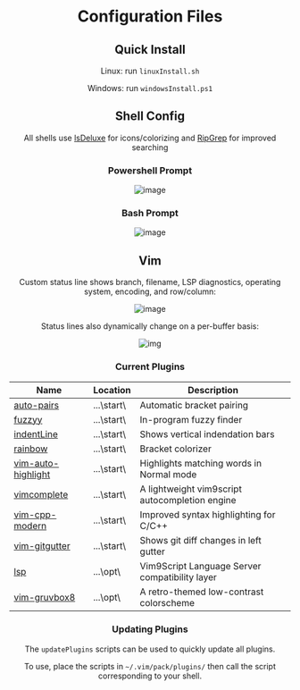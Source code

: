 <div align="center">

# Configuration Files

## Quick Install

Linux: run `linuxInstall.sh`

Windows: run `windowsInstall.ps1`

## Shell Config

All shells use [lsDeluxe](https://github.com/lsd-rs/lsd) for icons/colorizing and [RipGrep](https://github.com/BurntSushi/ripgrep) for improved searching

### Powershell Prompt

![image](https://github.com/aGhandhii/dotfiles/assets/110639969/a4690444-ded3-4e90-a376-e43260dee7f7)

### Bash Prompt

![image](https://github.com/user-attachments/assets/39624ebf-b6fd-4f9b-986b-c73057f5316b)

## Vim

Custom status line shows branch, filename, LSP diagnostics, operating system, encoding, and row/column:

![image](https://github.com/user-attachments/assets/e7d50c1a-efd9-4acf-8196-93f2dd8309b7)

Status lines also dynamically change on a per-buffer basis:

![img](https://github.com/user-attachments/assets/036c8de0-e095-40ae-9ddd-bc5de5faf207)

### Current Plugins

Name | Location | Description
---  | ---      | ---
[auto-pairs](https://github.com/LunarWatcher/auto-pairs)            | ...\start\ | Automatic bracket pairing
[fuzzyy](https://github.com/Donaldttt/fuzzyy)                       | ...\start\ | In-program fuzzy finder
[indentLine](https://github.com/Yggdroot/indentLine)                | ...\start\ | Shows vertical indendation bars
[rainbow](https://github.com/luochen1990/rainbow)                   | ...\start\ | Bracket colorizer
[vim-auto-highlight](https://github.com/obxhdx/vim-auto-highlight)  | ...\start\ | Highlights matching words in Normal mode
[vimcomplete](https://github.com/girishji/vimcomplete)              | ...\start\ | A lightweight vim9script autocompletion engine
[vim-cpp-modern](https://github.com/bfrg/vim-cpp-modern)            | ...\start\ | Improved syntax highlighting for C/C++
[vim-gitgutter](https://github.com/airblade/vim-gitgutter)          | ...\start\ | Shows git diff changes in left gutter
[lsp](https://github.com/yegappan/lsp)                              | ...\opt\   | Vim9Script Language Server compatibility layer
[vim-gruvbox8](https://github.com/lifepillar/vim-gruvbox8)          | ...\opt\   | A retro-themed low-contrast colorscheme

### Updating Plugins

The `updatePlugins` scripts can be used to quickly update all plugins.

To use, place the scripts in `~/.vim/pack/plugins/` then call the script corresponding to your shell.

</div>
